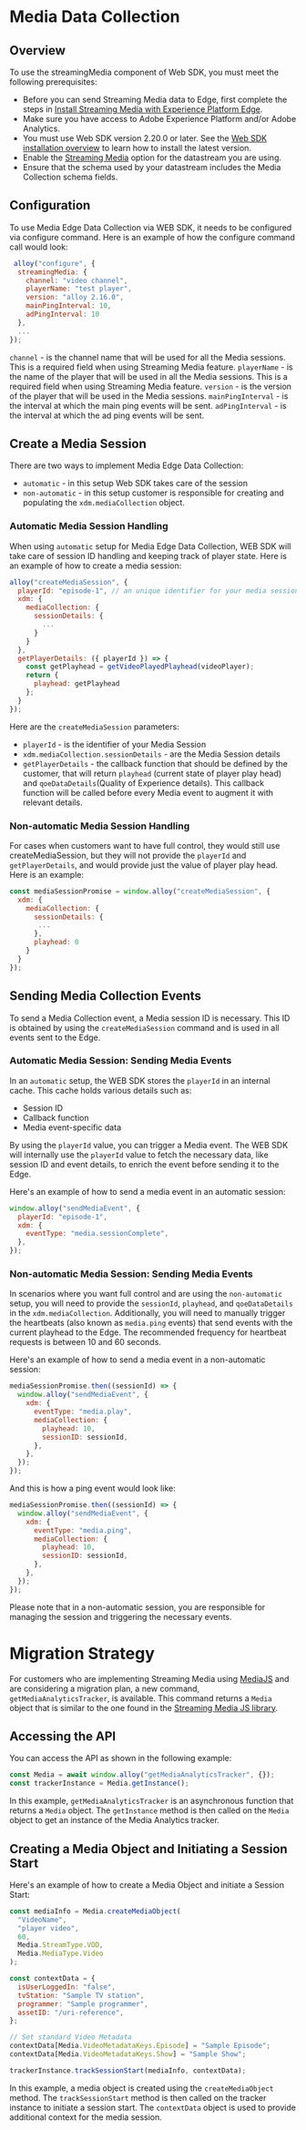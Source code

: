 # Media Data Collection

## Overview
To use the streamingMedia component of Web SDK, you must meet the following prerequisites:

- Before you can send Streaming Media data to Edge, first complete the steps in [Install Streaming Media with Experience Platform Edge](https://experienceleague.adobe.com/en/docs/media-analytics/using/implementation/edge-recommended/media-edge-sdk/implementation-edge).
- Make sure you have access to Adobe Experience Platform and/or Adobe Analytics.
- You must use Web SDK version 2.20.0 or later. See the [Web SDK installation overview](https://experienceleague.adobe.com/en/docs/experience-platform/web-sdk/install/overview?lang=en) to learn how to install the latest version.
- Enable the [Streaming Media](https://experienceleague.adobe.com/en/docs/experience-platform/datastreams/configure?lang=en) option for the datastream you are using.
- Ensure that the schema used by your datastream includes the Media Collection schema fields.

## Configuration

To use Media Edge Data Collection via WEB SDK, it needs to be configured via configure command. Here is an example of how the configure command call would look:
```javascript
 alloy("configure", {
  streamingMedia: {
    channel: "video channel", 
    playerName: "test player",
    version: "alloy 2.16.0",
    mainPingInterval: 10,
    adPingInterval: 10
  },
  ...
});
```

`channel` - is the channel name that will be used for all the Media sessions. This is a required field when using Streaming Media feature.
`playerName` - is the name of the player that will be used in all the Media sessions. This is a required field when using Streaming Media feature.
`version` - is the version of the player that will be used in the Media sessions.
`mainPingInterval` - is the interval at which the main ping events will be sent.
`adPingInterval` - is the interval at which the ad ping events will be sent.

## Create a Media Session

There are two ways to implement Media Edge Data Collection:

- `automatic` - in this setup Web SDK takes care of the session
- `non-automatic` - in this setup customer is responsible for creating and populating the `xdm.mediaCollection` object.

### Automatic Media Session Handling

When using `automatic` setup for Media Edge Data Collection, WEB SDK will take care of session ID handling and keeping track of
player state. Here is an example of how to create a media session:

```javascript
alloy("createMediaSession", {
  playerId: "episode-1", // an unique identifier for your media session
  xdm: {
    mediaCollection: {
      sessionDetails: {
        ...
      }
    }
  },
  getPlayerDetails: ({ playerId }) => {
    const getPlayhead = getVideoPlayedPlayhead(videoPlayer);
    return {
      playhead: getPlayhead
    };
  }
});
```

Here are the `createMediaSession` parameters:

- `playerId` - is the identifier of your Media Session
- `xdm.mediaCollection.sessionDetails` - are the Media Session details
- `getPlayerDetails` - the callback function that should be defined by the customer, that will return `playhead` (current
  state of player play head) and `qoeDataDetails`(Quality of Experience details). This callback function will be called
  before every Media event to augment it with relevant details.

### Non-automatic Media Session Handling

For cases when customers want to have full control, they would still use createMediaSession, but they will not provide the `playerId` and `getPlayerDetails`, and would provide just the value of player play head. Here is an example:
```javascript
const mediaSessionPromise = window.alloy("createMediaSession", {
  xdm: {
    mediaCollection: {
      sessionDetails: {
       ...
      },
      playhead: 0
    }
  }
});
```

## Sending Media Collection Events

To send a Media Collection event, a Media session ID is necessary. This ID is obtained by using the `createMediaSession` command and is used in all events sent to the Edge.

### Automatic Media Session: Sending Media Events

In an `automatic` setup, the WEB SDK stores the `playerId` in an internal cache. This cache holds various details such as:

- Session ID
- Callback function
- Media event-specific data

By using the `playerId` value, you can trigger a Media event. The WEB SDK will internally use the `playerId` value to fetch the necessary data, like session ID and event details, to enrich the event before sending it to the Edge.

Here's an example of how to send a media event in an automatic session:

```javascript
window.alloy("sendMediaEvent", {
  playerId: "episode-1",
  xdm: {
    eventType: "media.sessionComplete",
  },
});
```

### Non-automatic Media Session: Sending Media Events

In scenarios where you want full control and are using the `non-automatic` setup, you will need to provide the `sessionId`, `playhead`, and `qoeDataDetails` in the `xdm.mediaCollection`. Additionally, you will need to manually trigger the heartbeats (also known as `media.ping` events) that send events with the current playhead to the Edge. The recommended frequency for heartbeat requests is between 10 and 60 seconds.

Here's an example of how to send a media event in a non-automatic session:

```javascript
mediaSessionPromise.then((sessionId) => {
  window.alloy("sendMediaEvent", {
    xdm: {
      eventType: "media.play",
      mediaCollection: {
        playhead: 10,
        sessionID: sessionId,
      },
    },
  });
});
```

And this is how a ping event would look like:

```javascript
mediaSessionPromise.then((sessionId) => {
  window.alloy("sendMediaEvent", {
    xdm: {
      eventType: "media.ping",
      mediaCollection: {
        playhead: 10,
        sessionID: sessionId,
      },
    },
  });
});
```

Please note that in a non-automatic session, you are responsible for managing the session and triggering the necessary events.

# Migration Strategy

For customers who are implementing Streaming Media using [MediaJS](https://adobe-marketing-cloud.github.io/media-sdks/reference/javascript_3x/APIReference.html) and are considering a migration plan, a new command, `getMediaAnalyticsTracker`, is available. This command returns a `Media` object that is similar to the one found in the [Streaming Media JS library](https://adobe-marketing-cloud.github.io/media-sdks/reference/javascript_3x/APIReference.html).

## Accessing the API

You can access the API as shown in the following example:

```javascript
const Media = await window.alloy("getMediaAnalyticsTracker", {});
const trackerInstance = Media.getInstance();
```

In this example, `getMediaAnalyticsTracker` is an asynchronous function that returns a `Media` object. The `getInstance` method is then called on the `Media` object to get an instance of the Media Analytics tracker.

## Creating a Media Object and Initiating a Session Start

Here's an example of how to create a Media Object and initiate a Session Start:

```javascript
const mediaInfo = Media.createMediaObject(
  "VideoName",
  "player video",
  60,
  Media.StreamType.VOD,
  Media.MediaType.Video
);

const contextData = {
  isUserLoggedIn: "false",
  tvStation: "Sample TV station",
  programmer: "Sample programmer",
  assetID: "/uri-reference",
};

// Set standard Video Metadata
contextData[Media.VideoMetadataKeys.Episode] = "Sample Episode";
contextData[Media.VideoMetadataKeys.Show] = "Sample Show";

trackerInstance.trackSessionStart(mediaInfo, contextData);
```

In this example, a media object is created using the `createMediaObject` method. The `trackSessionStart` method is then called on the tracker instance to initiate a session start. The `contextData` object is used to provide additional context for the media session.
